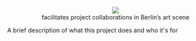 <div align="center">
  <img src="https://res.cloudinary.com/dbpv82leg/image/upload/c_fill,g_auto,w_400/v1673965776/logo.png" />
</div>

<div align="center"> facilitates project collaborations in Berlin’s art scene </div>

A brief description of what this project does and who it's for


